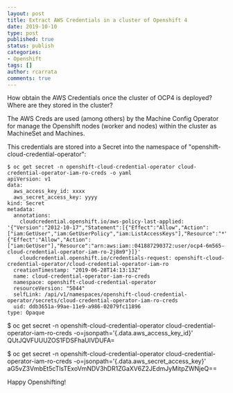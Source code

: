 ```yaml
---
layout: post
title: Extract AWS Credentials in a cluster of Openshift 4
date: 2019-10-10
type: post
published: true
status: publish
categories:
- Openshift
tags: []
author: rcarrata
comments: true
---
```


How obtain the AWS Credentials once the cluster of OCP4 is deployed? Where are they stored in the
cluster?

The AWS Creds are used (among others) by the Machine Config Operator for manage the Openshift nodes
(worker and nodes) within the cluster as MachineSet and Machines.

This credentials are stored into a Secret into the namespace of "openshift-cloud-credential-operator":

```
$ oc get secret -n openshift-cloud-credential-operator cloud-credential-operator-iam-ro-creds -o yaml
apiVersion: v1
data:
  aws_access_key_id: xxxx
  aws_secret_access_key: yyyy
kind: Secret
metadata:
  annotations:
    cloudcredential.openshift.io/aws-policy-last-applied: '{"Version":"2012-10-17","Statement":[{"Effect":"Allow","Action":["iam:GetUser","iam:GetUserPolicy","iam:ListAccessKeys"],"Resource":"*"},{"Effect":"Allow","Action":["iam:GetUser"],"Resource":"arn:aws:iam::041887290372:user/ocp4-6m565-cloud-credential-operator-iam-ro-2j8m9"}]}'
    cloudcredential.openshift.io/credentials-request: openshift-cloud-credential-operator/cloud-credential-operator-iam-ro
  creationTimestamp: "2019-06-28T14:13:13Z"
  name: cloud-credential-operator-iam-ro-creds
  namespace: openshift-cloud-credential-operator
  resourceVersion: "5044"
  selfLink: /api/v1/namespaces/openshift-cloud-credential-operator/secrets/cloud-credential-operator-iam-ro-creds
  uid: ddb3651a-99ae-11e9-a986-02079fc11896
type: Opaque
```

$ oc get secret -n openshift-cloud-credential-operator cloud-credential-operator-iam-ro-creds -o=jsonpath='{.data.aws_access_key_id}'
QUtJQVFUUUZOS1FDSFhaUlVDUFA=

$ oc get secret -n openshift-cloud-credential-operator cloud-credential-operator-iam-ro-creds -o=jsonpath='{.data.aws_secret_access_key}'
aG5vZ3VmbEt5cTlsTExoVmNDV3hDR1ZGaXV6Z2JEdmJyMitpZWNjeQ==


Happy Openshifting!

